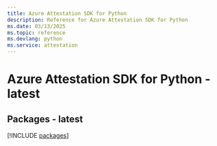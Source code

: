 ```yaml
---
title: Azure Attestation SDK for Python
description: Reference for Azure Attestation SDK for Python
ms.date: 03/13/2025
ms.topic: reference
ms.devlang: python
ms.service: attestation
---
```

# Azure Attestation SDK for Python - latest
## Packages - latest
[!INCLUDE [packages](attestation-index.md)]